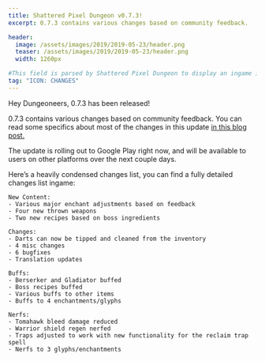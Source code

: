```yaml
---
title: Shattered Pixel Dungeon v0.7.3! 
excerpt: 0.7.3 contains various changes based on community feedback.

header:
  image: /assets/images/2019/2019-05-23/header.png
  teaser: /assets/images/2019/2019-05-23/header.png
  width: 1260px

#This field is parsed by Shattered Pixel Dungeon to display an ingame icon in its news feed
tag: "ICON: CHANGES"
---
```

Hey Dungeoneers, 0.7.3 has been released!

0.7.3 contains various changes based on community feedback. You can read some specifics about most of the changes in this update [in this blog post.](/blog/coming-soon-to-shattered-some-new-some-improved.html)

The update is rolling out to Google Play right now, and will be available to users on other platforms over the next couple days.

Here’s a heavily condensed changes list, you can find a fully detailed changes list ingame:

```
New Content:
- Various major enchant adjustments based on feedback
- Four new thrown weapons
- Two new recipes based on boss ingredients

Changes:
- Darts can now be tipped and cleaned from the inventory
- 4 misc changes
- 6 bugfixes
- Translation updates

Buffs:
- Berserker and Gladiator buffed
- Boss recipes buffed
- Various buffs to other items
- Buffs to 4 enchantments/glyphs

Nerfs:
- Tomahawk bleed damage reduced
- Warrior shield regen nerfed
- Traps adjusted to work with new functionality for the reclaim trap spell
- Nerfs to 3 glyphs/enchantments
```
